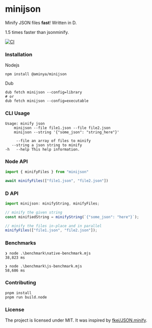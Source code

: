 # minijson

Minify JSON files **fast**! Written in D.

1.5 times faster than jsonminify.

[![CI](https://github.com/aminya/minijson/actions/workflows/CI.yml/badge.svg)](https://github.com/aminya/minijson/actions/workflows/CI.yml)

### Installation

Nodejs

```
npm install @aminya/minijson
```

Dub

```
dub fetch minijson --config=library
# or
dub fetch minijson --config=executable
```

### CLI Usage

```
Usage: minify json
    minijson --file file1.json --file file2.json
    minijson --string '{"some_json": "string_here"}'

     --file an array of files to minify
   --string a json string to minify
-h   --help This help information.
```

### Node API

```js
import { minifyFiles } from "minijson"

await minifyFiles(["file1.json", "file2.json"])
```

### D API

```js
import minijson: minifyString, minifyFiles;

// minify the given string
const minifiedString = minifyString(`{"some_json": "here"}`);

// minify the files in-place and in parallel
minifyFiles(["file1.json", "file2.json"]);
```

### Benchmarks

```
❯ node .\benchmark\native-benchmark.mjs
38,823 ms

❯ node .\benchmark\js-benchmark.mjs
58,686 ms
```

### Contributing

```
pnpm install
pnpm run build.node
```

### License

The project is licensed under MIT. It was inspired by [fkei/JSON.minify](https://github.com/fkei/JSON.minify).
